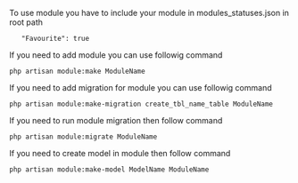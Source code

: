 To use module you have to include  your module in modules_statuses.json in root path

```
   "Favourite": true
```

If you need to add module you can use followig command

```
php artisan module:make ModuleName
```
If you need to add migration for module you can use followig command

```
php artisan module:make-migration create_tbl_name_table ModuleName
```
If you need to run module migration then follow command

```
php artisan module:migrate ModuleName
```
If you need to create model in module then follow command

```
php artisan module:make-model ModelName ModuleName
```
